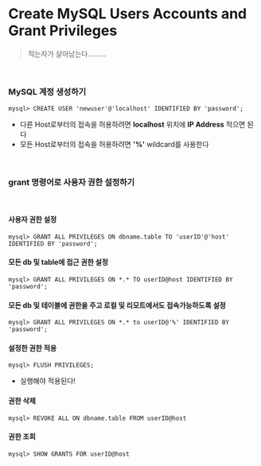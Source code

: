 # Create MySQL Users Accounts and Grant Privileges

> 적는자가 살아남는다.........

<br>

### MySQL 계정 생성하기

```
mysql> CREATE USER 'newuser'@'localhost' IDENTIFIED BY 'password';
```

- 다른 Host로부터의 접속을 허용하려면 **localhost** 위치에 **IP Address** 적으면 된다
- 모든 Host로부터의 접속을 허용하려면 **'%'** wildcard를 사용한다

<br>

### grant 명령어로 사용자 권한 설정하기

<br>

#### 사용자 권한 설정

```
mysql> GRANT ALL PRIVILEGES ON dbname.table TO 'userID'@'host' IDENTIFIED BY 'password';
```

#### 모든 db 및 table에 접근 권한 설정

```
mysql> GRANT ALL PRIVILEGES ON *.* TO userID@host IDENTIFIED BY 'password';
```

#### 모든 db 및 테이블에 권한을 주고 로컬 및 리모트에서도 접속가능하도록 설정

```
mysql> GRANT ALL PRIVILEGES ON *.* to userID@'%' IDENTIFIED BY 'password';
```

#### 설정한 권한 적용

```
mysql> FLUSH PRIVILEGES;
```

- 실행해야 적용된다!

#### 권한 삭제

```
mysql> REVOKE ALL ON dbname.table FROM userID@host
```

#### 권한 조회

```
mysql> SHOW GRANTS FOR userID@host
```
